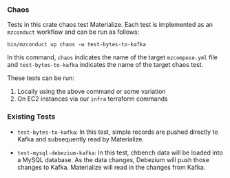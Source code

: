 ### Chaos

Tests in this crate chaos test Materialize. Each test is implemented as an `mzconduct`
workflow and can be run as follows:

```shell script
bin/mzconduct up chaos -w test-bytes-to-kafka
```

In this command, `chaos` indicates the name of the target `mzcompose.yml` file and `test-bytes-to-kafka`
indicates the name of the target chaos test.

These tests can be run:
1. Locally using the above command or some variation
2. On EC2 instances via our `infra` terraform commands

### Existing Tests

- `test-bytes-to-kafka`: In this test, simple records are pushed directly to Kafka and
   subsequently read by Materialize.

- `test-mysql-debezium-kafka`: In this test, chbench data will be loaded into a MySQL
   database. As the data changes, Debezium will push those changes to Kafka. Materialize
   will read in the changes from Kafka.
